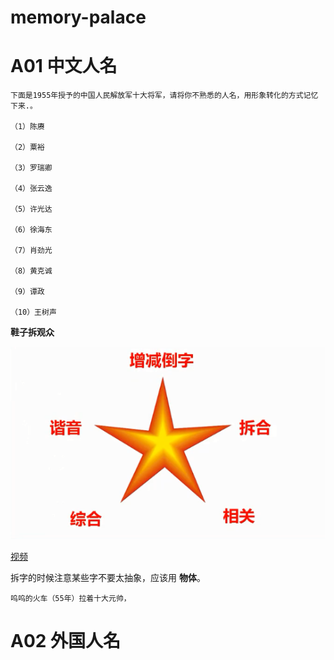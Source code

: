 # memory-palace


# A01 中文人名

```
下面是1955年授予的中国人民解放军十大将军，请将你不熟悉的人名，用形象转化的方式记忆下来.。

（1）陈赓

（2）粟裕

（3）罗瑞卿

（4）张云逸

（5）许光达

（6）徐海东

（7）肖劲光

（8）黄克诚

（9）谭政

（10）王树声
```

**鞋子拆观众**

![](img/1.png)

[视频](https://v.qq.com/x/page/y055877ho7i.html)

拆字的时候注意某些字不要太抽象，应该用 **物体**。


```
呜呜的火车（55年）拉着十大元帅，
```


# A02 外国人名

